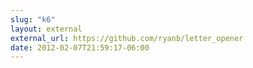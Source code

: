 ```yaml
---
slug: "k6"
layout: external
external_url: https://github.com/ryanb/letter_opener
date: 2012-02-07T21:59:17-06:00
---
```

